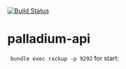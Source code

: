 [![Build Status](https://travis-ci.org/flaminestone/palladium-api.svg?branch=master)](https://travis-ci.org/flaminestone/palladium-api)
# palladium-api
` bundle exec rackup -p 9292` for start: